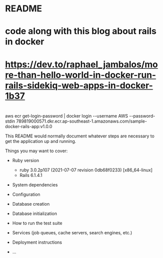 # README

# code along with this blog about rails in docker
  # https://dev.to/raphael_jambalos/more-than-hello-world-in-docker-run-rails-sidekiq-web-apps-in-docker-1b37

# 
aws ecr get-login-password | docker login --username AWS --password-stdin 789819000571.dkr.ecr.ap-southeast-1.amazonaws.com/sample-docker-rails-app:v1.0.0

This README would normally document whatever steps are necessary to get the
application up and running.

Things you may want to cover:

* Ruby version
  * ruby 3.0.2p107 (2021-07-07 revision 0db68f0233) [x86_64-linux]
  * Rails 6.1.4.1

* System dependencies

* Configuration

* Database creation

* Database initialization

* How to run the test suite

* Services (job queues, cache servers, search engines, etc.)

* Deployment instructions

* ...
